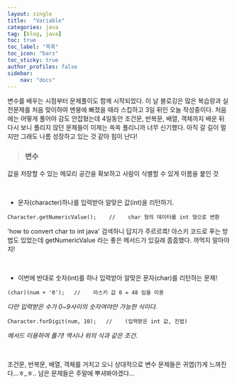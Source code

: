```yaml
---
layout: single
title:  "Variable"
categories: java
tag: [blog, java]
toc: true
toc_label: "목록"
toc_icon: "bars"
toc_sticky: true
author_profiles: false
sidebar:
    nav: "docs"
---  
```



변수를 배우는 시점부터 문제풀이도 함께 시작되었다. 이 날 블로깅은 많은 복습량과 실전문제를 처음 맞이하여 멘붕에 빠졌을 때라 스킵하고 3일 뒤인 오늘 작성중이다. 처음에는 어떻게 풀어야 감도 안잡혔는데 4일동안 조건문, 반복문, 배열, 객체까지 배운 뒤 다시 보니 풀리지 않던 문제들이 이제는 쏙쏙 풀리니까 너무 신기했다. 아직 갈 길이 멀지만 그래도 나름 성장하고 있는 것 같아 힘이 난다!  

> ### 변수
값을 저장할 수 있는 메모리 공간을 확보하고 사람이 식별할 수 있게 이름을 붙인 것

<br>  

  - 문자(character)하나를 입력받아 알맞은 값(int)을 리턴하기.

  ```
  Character.getNumericValue();    //    char 형의 데이터를 int 형으로 변환
  ```
  'how to convert char to int java' 검색하니 답지가 주르르륵! 아스키 코드로 푸는 방법도 있었는데 getNumericValue 라는 좋은 메서드가 있길래 줍줍했다. 까먹지 말아야지!
  
  <br>
  
 - 이번에 반대로 숫자(int)를 하나 입력받아 알맞은 문자(char)를 리턴하는 문제!
  
 ```
 (char)(num + '0');   //    아스키 값 0 = 48 임을 이용
 ```
  *다만 입력받은 수가 0~9사이의 숫자여야만 가능한 식이다.*
 ```
 Character.forDigit(num, 10);   //    (입력받은 int 값, 진법)
 ```
  *메서드 이용하여 풀기! 역시나 위의 식과 같은 조건.*

<br>

조건문, 반복문, 배열, 객체를 거치고 오니 상대적으로 변수 문제들은 귀엽(?)게 느껴진다...ㅎ_ㅎ.. 남은 문제들은 주말에 뿌셔봐야겠다...
